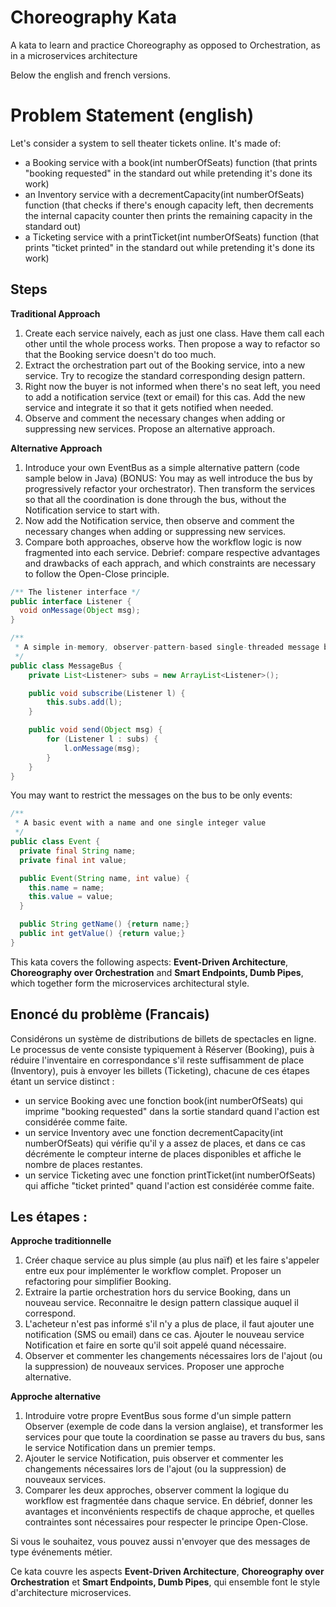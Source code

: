 # Choreography Kata

A kata to learn and practice Choreography as opposed to Orchestration, as in a microservices architecture

Below the english and french versions.


# Problem Statement (english)

Let's consider a system to sell theater tickets online. It's made of:

- a Booking service with a book(int numberOfSeats) function (that prints "booking requested" in the standard out while pretending it's done its work)
- an Inventory service with a decrementCapacity(int numberOfSeats) function (that checks if there's enough capacity left, then decrements the internal capacity counter then prints the remaining capacity in the standard out)
- a Ticketing service with a printTicket(int numberOfSeats) function (that prints "ticket printed" in the standard out while pretending it's done its work)

## Steps

**Traditional Approach**

1. Create each service naively, each as just one class. Have them call each other until the whole process works. Then propose a way to refactor so that the Booking service doesn't do too much.
1. Extract the orchestration part out of the Booking service, into a new service. Try to recogize the standard corresponding design pattern.
1. Right now the buyer is not informed when there's no seat left, you need to add a notification service (text or email) for this cas. Add the new service and integrate it so that it gets notified when needed.
1. Observe and comment the necessary changes when adding or suppressing new services. Propose an alternative approach.

**Alternative Approach**

1. Introduce your own EventBus as a simple alternative pattern (code sample below in Java) (BONUS: You may as well introduce the bus by progressively refactor your orchestrator). Then transform the services so that all the coordination is done through the bus, without the Notification service to start with.
1. Now add the Notification service, then observe and comment the necessary changes when adding or suppressing new services. 
1. Compare both approaches, observe how the workflow logic is now fragmented into each service. Debrief: compare respective advantages and drawbacks of each apprach, and which constraints are necessary to follow the Open-Close principle.


```java
/** The listener interface */
public interface Listener {
  void onMessage(Object msg);
}

/**
 * A simple in-memory, observer-pattern-based single-threaded message bus for designing architecture and testing using unit tests before switching to using actual middleware
 */
public class MessageBus {
    private List<Listener> subs = new ArrayList<Listener>();

    public void subscribe(Listener l) {
        this.subs.add(l);
    }

    public void send(Object msg) { 
        for (Listener l : subs) {
            l.onMessage(msg);
        }
    }
}
```

You may want to restrict the messages on the bus to be only events:

```java
/**
 * A basic event with a name and one single integer value
 */
public class Event {
  private final String name;
  private final int value;

  public Event(String name, int value) {
    this.name = name;
    this.value = value;
  }

  public String getName() {return name;}
  public int getValue() {return value;}
}
```


This kata covers the following aspects: **Event-Driven Architecture**, **Choreography over Orchestration** and **Smart Endpoints, Dumb Pipes**, which together form the microservices architectural style.




## Enoncé du problème (Francais)


Considérons un système de distributions de billets de spectacles en ligne. Le processus de vente consiste typiquement à Réserver (Booking), puis à réduire l'inventaire en correspondance s'il reste suffisamment de place (Inventory), puis à envoyer les billets (Ticketing), chacune de ces étapes étant un service distinct :
- un service Booking avec une fonction book(int numberOfSeats) qui imprime "booking requested" dans la sortie standard quand l'action est considérée comme faite.
- un service Inventory avec une fonction decrementCapacity(int numberOfSeats) qui vérifie qu'il y a assez de places, et dans ce cas décrémente le compteur interne de places disponibles et affiche le nombre de places restantes.
- un service Ticketing avec une fonction printTicket(int numberOfSeats) qui affiche "ticket printed" quand l'action est considérée comme faite.

## Les étapes :

**Approche traditionnelle**

1. Créer chaque service au plus simple (au plus naïf) et les faire s'appeler entre eux pour implémenter le workflow complet. Proposer un refactoring pour simplifier Booking.
1. Extraire la partie orchestration hors du service Booking, dans un nouveau service. Reconnaitre le design pattern classique auquel il correspond.
1. L'acheteur n'est pas informé s'il n'y a plus de place, il faut ajouter une notification (SMS ou email) dans ce cas. Ajouter le nouveau service Notification et faire en sorte qu'il soit appelé quand nécessaire.
1. Observer et commenter les changements nécessaires lors de l'ajout (ou la suppression) de nouveaux services. Proposer une approche alternative.

**Approche alternative**

1. Introduire votre propre EventBus sous forme d'un simple pattern Observer (exemple de code dans la version anglaise), et transformer les services pour que toute la coordination se passe au travers du bus, sans le service Notification dans un premier temps.
1. Ajouter le service Notification, puis observer et commenter les changements nécessaires lors de l'ajout (ou la suppression) de nouveaux services. 
1. Comparer les deux approches, observer comment la logique du workflow est fragmentée dans chaque service. En débrief, donner les avantages et inconvénients respectifs de chaque approche, et quelles contraintes sont nécessaires pour respecter le principe Open-Close.

Si vous le souhaitez, vous pouvez aussi n'envoyer que des messages de type événements métier.

Ce kata couvre les aspects **Event-Driven Architecture**, **Choreography over Orchestration** et **Smart Endpoints, Dumb Pipes**, qui ensemble font le style d'architecture microservices.
